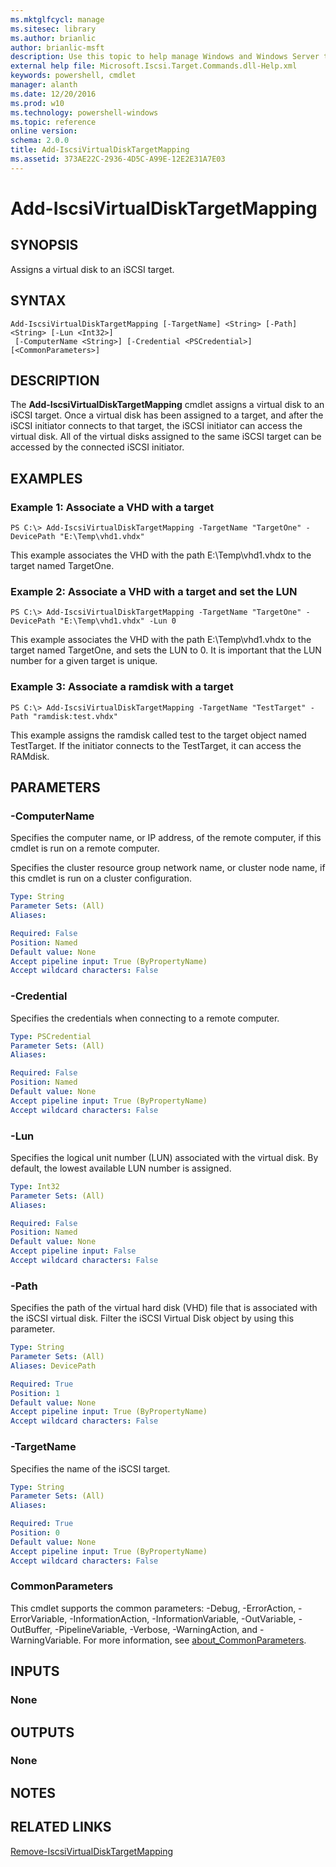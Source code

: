 ```yaml
---
ms.mktglfcycl: manage
ms.sitesec: library
ms.author: brianlic
author: brianlic-msft
description: Use this topic to help manage Windows and Windows Server technologies with Windows PowerShell.
external help file: Microsoft.Iscsi.Target.Commands.dll-Help.xml
keywords: powershell, cmdlet
manager: alanth
ms.date: 12/20/2016
ms.prod: w10
ms.technology: powershell-windows
ms.topic: reference
online version: 
schema: 2.0.0
title: Add-IscsiVirtualDiskTargetMapping
ms.assetid: 373AE22C-2936-4D5C-A99E-12E2E31A7E03
---
```


# Add-IscsiVirtualDiskTargetMapping

## SYNOPSIS
Assigns a virtual disk to an iSCSI target.

## SYNTAX

```
Add-IscsiVirtualDiskTargetMapping [-TargetName] <String> [-Path] <String> [-Lun <Int32>]
 [-ComputerName <String>] [-Credential <PSCredential>] [<CommonParameters>]
```

## DESCRIPTION
The **Add-IscsiVirtualDiskTargetMapping** cmdlet assigns a virtual disk to an iSCSI target.
Once a virtual disk has been assigned to a target, and after the iSCSI initiator connects to that target, the iSCSI initiator can access the virtual disk.
All of the virtual disks assigned to the same iSCSI target can be accessed by the connected iSCSI initiator.

## EXAMPLES

### Example 1: Associate a VHD with a target
```
PS C:\> Add-IscsiVirtualDiskTargetMapping -TargetName "TargetOne" -DevicePath "E:\Temp\vhd1.vhdx"
```

This example associates the VHD with the path E:\Temp\vhd1.vhdx to the target named TargetOne.

### Example 2: Associate a VHD with a target and set the LUN
```
PS C:\> Add-IscsiVirtualDiskTargetMapping -TargetName "TargetOne" -DevicePath "E:\Temp\vhd1.vhdx" -Lun 0
```

This example associates the VHD with the path E:\Temp\vhd1.vhdx to the target named TargetOne, and sets the LUN to 0.
It is important that the LUN number for a given target is unique.

### Example 3: Associate a ramdisk with a target
```
PS C:\> Add-IscsiVirtualDiskTargetMapping -TargetName "TestTarget" -Path "ramdisk:test.vhdx"
```

This example assigns the ramdisk called test to the target object named TestTarget.
If the initiator connects to the TestTarget, it can access the RAMdisk.

## PARAMETERS

### -ComputerName
Specifies the computer name, or IP address, of the remote computer, if this cmdlet is run on a remote computer.

Specifies the cluster resource group network name, or cluster node name, if this cmdlet is run on a cluster configuration.

```yaml
Type: String
Parameter Sets: (All)
Aliases: 

Required: False
Position: Named
Default value: None
Accept pipeline input: True (ByPropertyName)
Accept wildcard characters: False
```

### -Credential
Specifies the credentials when connecting to a remote computer.

```yaml
Type: PSCredential
Parameter Sets: (All)
Aliases: 

Required: False
Position: Named
Default value: None
Accept pipeline input: True (ByPropertyName)
Accept wildcard characters: False
```

### -Lun
Specifies the logical unit number (LUN) associated with the virtual disk.
By default, the lowest available LUN number is assigned.

```yaml
Type: Int32
Parameter Sets: (All)
Aliases: 

Required: False
Position: Named
Default value: None
Accept pipeline input: False
Accept wildcard characters: False
```

### -Path
Specifies the path of the virtual hard disk (VHD) file that is associated with the iSCSI virtual disk.
Filter the iSCSI Virtual Disk object by using this parameter.

```yaml
Type: String
Parameter Sets: (All)
Aliases: DevicePath

Required: True
Position: 1
Default value: None
Accept pipeline input: True (ByPropertyName)
Accept wildcard characters: False
```

### -TargetName
Specifies the name of the iSCSI target.

```yaml
Type: String
Parameter Sets: (All)
Aliases: 

Required: True
Position: 0
Default value: None
Accept pipeline input: True (ByPropertyName)
Accept wildcard characters: False
```

### CommonParameters
This cmdlet supports the common parameters: -Debug, -ErrorAction, -ErrorVariable, -InformationAction, -InformationVariable, -OutVariable, -OutBuffer, -PipelineVariable, -Verbose, -WarningAction, and -WarningVariable. For more information, see [about_CommonParameters](http://go.microsoft.com/fwlink/?LinkID=113216).

## INPUTS

### None

## OUTPUTS

### None

## NOTES

## RELATED LINKS

[Remove-IscsiVirtualDiskTargetMapping](./Remove-IscsiVirtualDiskTargetMapping.md)

